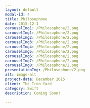 ```yaml
---
layout: default
modal-id: 4
title: Philosophone
date: 2015-12-1
carouselImg1: /Philosophone/2.png
carouselImg1: /Philosophone/2.png
carouselImg2: /Philosophone/2.png
carouselImg3: /Philosophone/2.png
carouselImg4: /Philosophone/2.png
carouselImg5: /Philosophone/2.png
carouselImg6: /Philosophone/2.png
carouselImg7: /Philosophone/2.png
carouselImg8: /Philosophone/2.png
presentationImg: /Philosophone/2.png
alt: image-alt
project-date: December 2015
client: The Iron Yard
category: Swift
description: Coming Soon!

---
```

